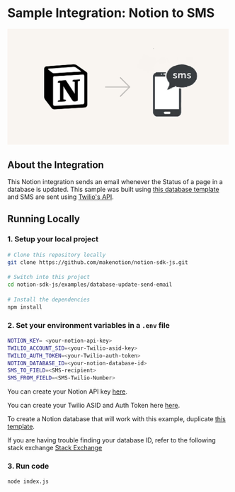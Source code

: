 # Sample Integration: Notion to SMS

<img src="https://github.com/Anirudh-Dhoundiyal/notion-sdk-js/blob/main/examples/database-SMS-update/notion-SMS-example@2x.png?raw=true" alt="drawing" width="500"/>

## About the Integration

This Notion integration sends an email whenever the Status of a page in a database is updated. This sample was built using [this database template](https://www.notion.com/5b593126d3eb401db62c83cbe362d2d5?v=a44397b3675545f389a6f28282c402ae) and SMS are sent using [Twilio's API](https://www.twilio.com).

## Running Locally

### 1. Setup your local project

```zsh
# Clone this repository locally
git clone https://github.com/makenotion/notion-sdk-js.git

# Switch into this project
cd notion-sdk-js/examples/database-update-send-email

# Install the dependencies
npm install
```

### 2. Set your environment variables in a `.env` file

```zsh
NOTION_KEY= <your-notion-api-key>
TWILIO_ACCOUNT_SID=<your-Twilio-asid-key>
TWILIO_AUTH_TOKEN=<your-Twilio-auth-token>
NOTION_DATABASE_ID=<your-notion-database-id>
SMS_TO_FIELD=<SMS-recipient>
SMS_FROM_FIELD=<SMS-Twilio-Number>
```

You can create your Notion API key [here](https://www.notion.com/my-integrations).

You can create your Twilio ASID and Auth Token here [here](https://www.twilio.com).

To create a Notion database that will work with this example, duplicate [this template](https://www.notion.com/5b593126d3eb401db62c83cbe362d2d5?v=a44397b3675545f389a6f28282c402ae).

If you are having trouble finding your database ID, refer to the following stack exchange [Stack Exchange](https://stackoverflow.com/questions/67728038/where-to-find-database-id-for-my-database-in-notion)

### 3. Run code

```zsh
node index.js
```
